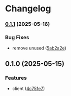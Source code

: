 # Changelog

### [0.1.1](https://www.github.com/brokeyourbike/zenithghana-api-client-php/compare/v0.1.0...v0.1.1) (2025-05-16)


### Bug Fixes

* remove unused ([5ab2a2e](https://www.github.com/brokeyourbike/zenithghana-api-client-php/commit/5ab2a2e72e2cb1b156a2cd23cf38fba808cf265c))

## 0.1.0 (2025-05-15)


### Features

* client ([4c751e7](https://www.github.com/brokeyourbike/zenithghana-api-client-php/commit/4c751e7f194315bc4479e031e2aa99210c27a732))
